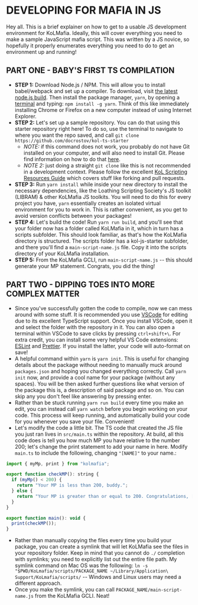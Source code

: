 # DEVELOPING FOR MAFIA IN JS

Hey all. This is a brief explainer on how to get to a usable JS development environment for KoLMafia. Ideally, this will cover everything you need to make a sample JavaScript mafia script. This was written by a JS novice, so hopefully it properly enumerates everything you need to do to get an environment up and running!

## PART ONE - BABY'S FIRST TS COMPILATION

- **STEP 1:** Download Node.js / NPM. This will allow you to install babel/webpack and set up a compiler. To download, visit [the latest node.js build](https://nodejs.org/en/). Then install the package manager, `yarn`, by opening a [terminal](https://www.ionos.com/help/email/troubleshooting-mail-basicmail-business/access-the-command-prompt-or-terminal/) and typing: `npm install -g yarn`. Think of this like immediately installing Chrome or Firefox on a new computer instead of using Internet Explorer.
- **STEP 2:** Let's set up a sample repository. You can do that using this starter repository right here! To do so, use the terminal to navigate to where you want the repo saved, and call `git clone https://github.com/docrostov/kol-ts-starter`
  - _NOTE:_ if this command does not work, you probably do not have Git installed on your computer, and will also need to install Git. Please find information on how to do that [here](https://github.com/git-guides/install-git).
  - _NOTE 2:_ just doing a straight `git clone` like this is not recommended in a development context. Please follow the excellent [KoL Scripting Resources Guide](https://loathing-associates-scripting-society.github.io/KoL-Scripting-Resources/PR-Overview.html) which covers stuff like forking and pull requests.
- **STEP 3:** Run `yarn install` while inside your new directory to install the necessary dependencies, like the Loathing Scripting Society's JS toolkit (LIBRAM) & other KoLMafia JS toolkits. You will need to do this for every project you have, `yarn` essentially creates an isolated virtual environment for you to work in. This is rather convenient, as you get to avoid version conflicts between your packages!
- **STEP 4:** Let's build the code! Run `yarn run build`, and you'll see that your folder now has a folder called KoLMafia in it, which in turn has a scripts subfolder. This should look familiar, as that's how the KoLMafia directory is structured. The scripts folder has a kol-js-starter subfolder, and there you'll find a `main-script-name.js` file. Copy it into the scripts directory of your KoLMafia installation.
- **STEP 5:** From the KoLMafia GCLI, run `main-script-name.js` -- this should generate your MP statement. Congrats, you did the thing!

## PART TWO - DIPPING TOES INTO MORE COMPLEX MATTER

- Since you've successfully gotten the code to compile, now we can mess around with some stuff. It is recommended you use [VSCode](https://code.visualstudio.com/download) for editing due to its excellent TypeScript support. Once you install VSCode, open it and select the folder with the repository in it. You can also open a terminal within VSCode to save clicks by pressing `ctrl+shift+\`. For extra credit, you can install some very helpful VS Code extensions: [ESLint](https://marketplace.visualstudio.com/items?itemName=dbaeumer.vscode-eslint) and [Prettier](https://marketplace.visualstudio.com/items?itemName=esbenp.prettier-vscode). If you install the latter, your code will auto-format on save!
- A helpful command within `yarn` is `yarn init`. This is useful for changing details about the package without needing to manually muck around `packages.json` and hoping you changed everything correctly. Call `yarn init` now, and provide a cool name for your package (without any spaces). You will be then asked further questions like what version of the package this is, a description of said package and so on. You can skip any you don't feel like answering by pressing enter.
- Rather than be stuck running `yarn run build` every time you make an edit, you can instead call `yarn watch` before you begin working on your code. This process will keep running, and automatically build your code for you whenever you save your file. Convenient!
- Let's modify the code a little bit. The TS code that created the JS file you just ran lives in `src/main.ts` within the repository. At build, all this code does is tell you how much MP you have relative to the number 200; let's change the print statement to add your name in here. Modify `main.ts` to include the following, changing `"[NAME]"` to your name.:

```js
import { myMp, print } from "kolmafia";

export function checkMP(): string {
  if (myMp() < 200) {
    return "Your MP is less than 200, buddy.";
  } else {
    return "Your MP is greater than or equal to 200. Congratulations, [NAME]";
  }
}

export function main(): void {
  print(checkMP());
}
```

- Rather than manually copying the files every time you build your package, you can create a symlink that will let KoLMafia see the files in your repository folder. Keep in mind that you cannot do `./` completion with symlinks; you need to explicitly list out the entire file path. My symlink command on Mac OS was the following: `ln -s "$PWD/KoLmafia/scripts/PACKAGE_NAME ~/Library/Application\ Support/KoLmafia/scripts/` -- Windows and Linux users may need a different approach.
- Once you make the symlink, you can call `PACKAGE_NAME/main-script-name.js` from the KoLMafia GCLI. Neat!
